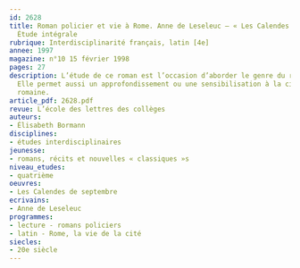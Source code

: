 ```yaml
---
id: 2628
title: Roman policier et vie à Rome. Anne de Leseleuc – « Les Calendes de septembre ».
  Étude intégrale 
rubrique: Interdisciplinarité français, latin [4e]
annee: 1997
magazine: n°10 15 février 1998
pages: 27
description: L’étude de ce roman est l’occasion d’aborder le genre du roman policier.
  Elle permet aussi un approfondissement ou une sensibilisation à la civilisation
  romaine.
article_pdf: 2628.pdf
revue: L’école des lettres des collèges
auteurs:
- Élisabeth Bormann
disciplines:
- études interdisciplinaires
jeunesse:
- romans, récits et nouvelles « classiques »s
niveau_etudes:
- quatrième
oeuvres:
- Les Calendes de septembre
ecrivains:
- Anne de Leseleuc
programmes:
- lecture - romans policiers
- latin - Rome, la vie de la cité
siecles:
- 20e siècle
---
```

